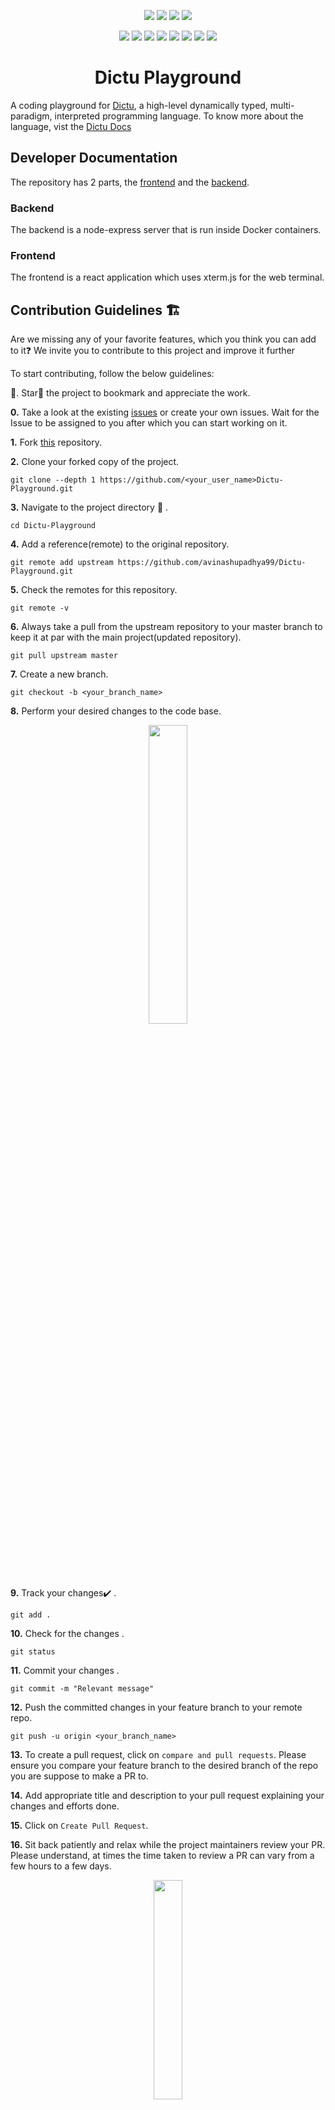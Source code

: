 <div align="center">
  
<a href="https://github.com/avinashupadhya99/Dictu-Playground"><img src="https://img.shields.io/badge/Open%20Source-%F0%9F%A4%8D-Green"></a>
<a href="https://github.com/avinashupadhya99/Dictu-Playground"><img src="https://img.shields.io/badge/Built%20by-developers%20%3C%2F%3E-0059b3"></a>
<a href="https://github.com/avinashupadhya99/Dictu-Playground"><img src="https://img.shields.io/static/v1.svg?label=Contributions&message=Welcome&color=yellow"></a>
<a href="https://github.com/avinashupadhya99"><img src="https://img.shields.io/badge/maintenance-yes-brightgreen"></a>

<a href="https://github.com/avinashupadhya99/Dictu-Playground/blob/main/LICENSE"><img src="https://img.shields.io/github/license/avinashupadhya99/Dictu-Playground?color=brightgreen"></a>
<a href="https://github.com/avinashupadhya99/Dictu-Playground/stargazers"><img src="https://img.shields.io/github/stars/avinashupadhya99/Dictu-Playground?color=0059b3"></a>
<a href="https://github.com/avinashupadhya99/Dictu-Playground/network/members"><img src="https://img.shields.io/github/forks/avinashupadhya99/Dictu-Playground?color=yellow"></a>
<a href="https://github.com/avinashupadhya99/Dictu-Playground/graphs/contributors"><img src="https://img.shields.io/github/contributors/avinashupadhya99/Dictu-Playground?color=brightgreen"></a>
<a href="https://github.com/avinashupadhya99/Dictu-Playground/issues"><img src="https://img.shields.io/github/issues/avinashupadhya99/Dictu-Playground?color=0059b3"></a>
<a href="https://github.com/avinashupadhya99/Dictu-Playground/issues?q=is%3Aissue+is%3Aclosed"><img src="https://img.shields.io/github/issues-closed-raw/avinashupadhya99/Dictu-Playground?color=yellow"></a>
<a href="https://github.com/avinashupadhya99/Dictu-Playground/pulls"><img src="https://img.shields.io/github/issues-pr/avinashupadhya99/Dictu-Playground?color=brightgreen"></a>
<a href="https://github.com/avinashupadhya99/Dictu-Playground/pulls?q=is%3Apr+is%3Aclosed"><img src="https://img.shields.io/github/issues-pr-closed-raw/avinashupadhya99/Dictu-Playground?color=0059b3"></a>  

# Dictu Playground
</div>

A coding playground for [Dictu](https://github.com/dictu-lang/Dictu), a high-level dynamically typed, multi-paradigm, interpreted programming language. To know more about the language, vist the [Dictu Docs](https://dictu-lang.com/)

## Developer Documentation

The repository has 2 parts, the [frontend](https://github.com/avinashupadhya99/Dictu-Playground/tree/develop/frontend) and the [backend](https://github.com/avinashupadhya99/Dictu-Playground/tree/develop/backend).

### Backend

The backend is a node-express server that is run inside Docker containers.

### Frontend

The frontend is a react application which uses xterm.js for the web terminal.


## Contribution Guidelines 🏗

Are we missing any of your favorite features, which you think you can add to it❓ We invite you to contribute to this project and improve it further

To start contributing, follow the below guidelines: 

🌟. Star🌟 the project to bookmark and appreciate the work.

**0.**  Take a look at the existing [issues](https://github.com/avinashupadhya99/Dictu-Playground/issues) or create your own issues. Wait for the Issue to be assigned to you after which you can start working on it.

**1.**  Fork [this](https://github.com/avinashupadhya99/Dictu-Playground/) repository.

**2.**  Clone your forked copy of the project.

```
git clone --depth 1 https://github.com/<your_user_name>Dictu-Playground.git
```

**3.** Navigate to the project directory :file_folder: .

```
cd Dictu-Playground
```

**4.** Add a reference(remote) to the original repository.

```
git remote add upstream https://github.com/avinashupadhya99/Dictu-Playground.git
```

**5.** Check the remotes for this repository.

```
git remote -v
```

**6.** Always take a pull from the upstream repository to your master branch to keep it at par with the main project(updated repository).

```
git pull upstream master
```

**7.** Create a new branch.

```
git checkout -b <your_branch_name>
```

**8.** Perform your desired changes to the code base.

<p align="center"><img width=35% src="https://media2.giphy.com/media/L1R1tvI9svkIWwpVYr/giphy.gif?cid=ecf05e47pzi2rpig0vc8pjusra8hiai1b91zgiywvbubu9vu&rid=giphy.gif"></p>

**9.** Track your changes:heavy_check_mark: .

```
git add . 
```

**10.** Check for the changes .

```
git status
```

**11.** Commit your changes .

```
git commit -m "Relevant message"
```

**12.** Push the committed changes in your feature branch to your remote repo.

```
git push -u origin <your_branch_name>
```

**13.** To create a pull request, click on `compare and pull requests`. Please ensure you compare your feature branch to the desired branch of the repo you are suppose to make a PR to.

**14.** Add appropriate title and description to your pull request explaining your changes and efforts done.

**15.** Click on `Create Pull Request`.

**16.** Sit back patiently and relax while the project maintainers review your PR. Please understand, at times the time taken to review a PR can vary from a few hours to a few days.

<p align="center"><img src="https://media.tenor.com/images/b562ddcfb131e962f9dfa01bd32a30d1/tenor.gif" width=30%></p>


### Contributing

**Prerequisite** - `node` and `npm` should be installed globally in your environment.

- Fork the repository and clone it in your local environment.
- `cd frontend` and `npm install` (Do the same with backend)
- `npm start` to start the frontend. (Please refer to [frontend](https://github.com/avinashupadhya99/Dictu-Playground/tree/develop/frontend) for more commands)

### Contributors

<a href="https://github.com/avinashupadhya99/Dictu-Playground/graphs/contributors">
  <img src="https://contrib.rocks/image?repo=avinashupadhya99/Dictu-Playground" />
</a>

## License 
<p align="center">
<a href="https://github.com/avinashupadhya99/Dictu-Playground/blob/main/LICENSE">
<img width=35% src="https://media.tenor.com/images/68ecdcb63296f1db6532bf5b83051da9/tenor.gif"></p>
<h5 align="center"><b>MIT License</b></a> 
